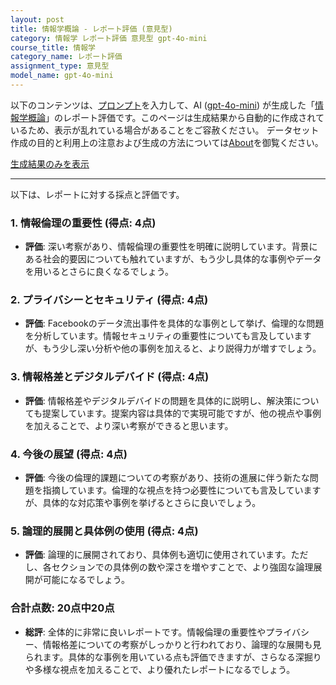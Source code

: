 ```yaml
---
layout: post
title: 情報学概論 - レポート評価 (意見型)
category: 情報学 レポート評価 意見型 gpt-4o-mini
course_title: 情報学
category_name: レポート評価
assignment_type: 意見型
model_name: gpt-4o-mini
---
```


以下のコンテンツは、[プロンプト](file://../../synthetic_assignments/generated/情報学/gpt-4o-mini/)を入力して、AI ([gpt-4o-mini](contents/gpt-4o-mini)) が生成した「[情報学概論](/contents/情報学/)」のレポート評価です。このページは生成結果から自動的に作成されているため、表示が乱れている場合があることをご容赦ください。
データセット作成の目的と利用上の注意および生成の方法については[About](/About)を御覧ください。

[生成結果のみを表示](file://../../synthetic_assignments/generated/情報学/gpt-4o-mini/)
  

***
  
以下は、レポートに対する採点と評価です。

### 1. 情報倫理の重要性 (得点: 4点)
- **評価**: 深い考察があり、情報倫理の重要性を明確に説明しています。背景にある社会的要因についても触れていますが、もう少し具体的な事例やデータを用いるとさらに良くなるでしょう。

### 2. プライバシーとセキュリティ (得点: 4点)
- **評価**: Facebookのデータ流出事件を具体的な事例として挙げ、倫理的な問題を分析しています。情報セキュリティの重要性についても言及していますが、もう少し深い分析や他の事例を加えると、より説得力が増すでしょう。

### 3. 情報格差とデジタルデバイド (得点: 4点)
- **評価**: 情報格差やデジタルデバイドの問題を具体的に説明し、解決策についても提案しています。提案内容は具体的で実現可能ですが、他の視点や事例を加えることで、より深い考察ができると思います。

### 4. 今後の展望 (得点: 4点)
- **評価**: 今後の倫理的課題についての考察があり、技術の進展に伴う新たな問題を指摘しています。倫理的な視点を持つ必要性についても言及していますが、具体的な対応策や事例を挙げるとさらに良いでしょう。

### 5. 論理的展開と具体例の使用 (得点: 4点)
- **評価**: 論理的に展開されており、具体例も適切に使用されています。ただし、各セクションでの具体例の数や深さを増やすことで、より強固な論理展開が可能になるでしょう。

### 合計点数: 20点中20点
- **総評**: 全体的に非常に良いレポートです。情報倫理の重要性やプライバシー、情報格差についての考察がしっかりと行われており、論理的な展開も見られます。具体的な事例を用いている点も評価できますが、さらなる深掘りや多様な視点を加えることで、より優れたレポートになるでしょう。
